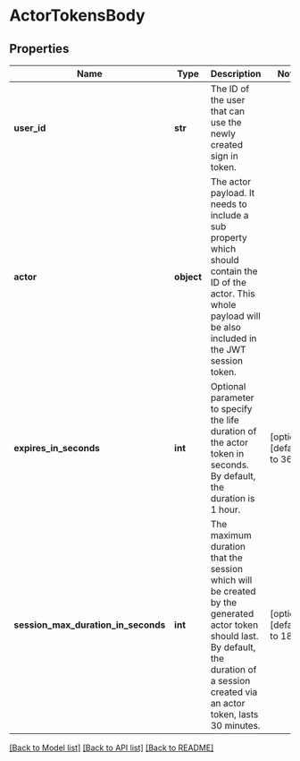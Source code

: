 # ActorTokensBody

## Properties
Name | Type | Description | Notes
------------ | ------------- | ------------- | -------------
**user_id** | **str** | The ID of the user that can use the newly created sign in token. | 
**actor** | **object** | The actor payload. It needs to include a sub property which should contain the ID of the actor. This whole payload will be also included in the JWT session token. | 
**expires_in_seconds** | **int** | Optional parameter to specify the life duration of the actor token in seconds. By default, the duration is 1 hour. | [optional] [default to 3600]
**session_max_duration_in_seconds** | **int** | The maximum duration that the session which will be created by the generated actor token should last. By default, the duration of a session created via an actor token, lasts 30 minutes. | [optional] [default to 1800]

[[Back to Model list]](../README.md#documentation-for-models) [[Back to API list]](../README.md#documentation-for-api-endpoints) [[Back to README]](../README.md)

